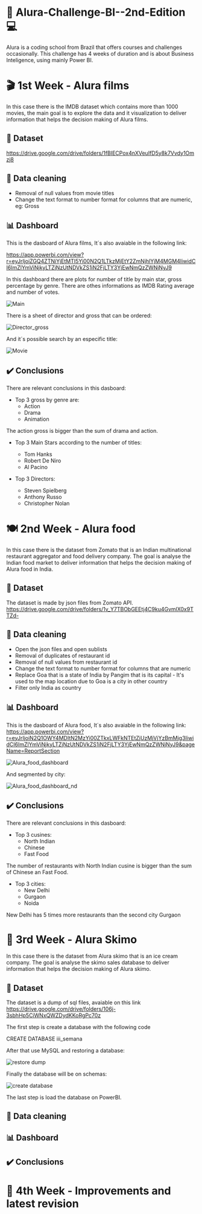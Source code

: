 #  :rocket: Alura-Challenge-BI--2nd-Edition :computer:
Alura is a coding school from Brazil that offers courses and challenges occasionally. This challenge has 4 weeks of duration and is about Business Inteligence, using mainly Power BI.

# :clapper:	1st Week - Alura films
In this case there is the IMDB dataset which contains more than 1000 movies, the main goal is to explore the data and it visualization to deliver information that helps the decision making of Alura films.

##  :link: Dataset
https://drive.google.com/drive/folders/1fBIECPox4nXVeuIfD5y8k7Vvdy1Omzj8

## :broom:	 Data cleaning
- Removal of null values from movie titles
- Change the text format to number format for columns that are numeric, eg: Gross

## :bar_chart: Dashboard

This is the dasboard of Alura films, It´s also avaiable in the following link:

 https://app.powerbi.com/view?r=eyJrIjoiZGQ4ZTNiYjEtMTI5Yi00N2Q1LTkzMjEtY2ZmNjhlYjM4MGM4IiwidCI6ImZlYmViNjkyLTZjNzUtNDVkZS1iN2FjLTY3YjEwNmQzZWNjNyJ9

In this dashboard there are plots for number of title by main star, gross percentage by genre. There are othes informations as IMDB Rating average and number of votes.

![Main](https://user-images.githubusercontent.com/82055743/155108542-787005c1-4885-4741-a7cd-5e87e759af39.png)

There is a sheet of director and gross that can be ordered:

![Director_gross](https://user-images.githubusercontent.com/82055743/155115413-9118453f-5420-4cd1-a129-3d2796421b2e.png)

And it´s possible search by an especific title:

![Movie](https://user-images.githubusercontent.com/82055743/155115469-72f465d9-be42-469a-993c-72f04f6e8c5d.png)

## :heavy_check_mark:	Conclusions
There are relevant conclusions in this dasboard:
- Top 3 gross by genre are:
  - Action
  - Drama
  - Animation
  
The action gross is bigger than the sum of drama and action.

- Top 3 Main Stars according to the number of titles:
  - Tom Hanks
  - Robert De Niro
  - Al Pacino
  
- Top 3 Directors:
  - Steven Spielberg
  - Anthony Russo
  - Christopher Nolan

# :plate_with_cutlery:	2nd Week - Alura food
In this case there is the dataset from Zomato that is an Indian multinational restaurant aggregator and food delivery company. The goal is analyse the Indian food market to deliver information that helps the decision making of Alura food in India.

## :link: Dataset
The dataset is made by json files from Zomato API. 
https://drive.google.com/drive/folders/1v_Y7TBObGEEtj4C9ku4GvmlX0x9TTZd-

## :broom: Data cleaning
- Open the json files and open sublists
- Removal of duplicates of restaurant id
- Removal of null values from restaurant id
- Change the text format to number format for columns that are numeric
- Replace Goa that is a state of India by Pangim that is its capital - It's used to the map location due to Goa is a city in other country
- Filter only India as country

## :bar_chart: Dashboard

This is the dasboard of Alura food, It´s also avaiable in the following link:
https://app.powerbi.com/view?r=eyJrIjoiN2Q1OWY4MDItN2MzYi00ZTkxLWFkNTEtZjUzMjVjYzBmMjg3IiwidCI6ImZlYmViNjkyLTZjNzUtNDVkZS1iN2FjLTY3YjEwNmQzZWNjNyJ9&pageName=ReportSection

![Alura_food_dashboard](https://user-images.githubusercontent.com/82055743/155982872-b57014cb-86ba-41c1-a8b1-19ed781635a4.png)

And segmented by city:

![Alura_food_dashboard_nd](https://user-images.githubusercontent.com/82055743/155985227-4249926f-9be3-49a6-a5ea-54cafea1addb.png)

## :heavy_check_mark: Conclusions
There are relevant conclusions in this dasboard:
- Top 3 cusines:
  - North Indian
  - Chinese
  - Fast Food
  
The number of restaurants with North Indian cusine is bigger than the sum of Chinese an Fast Food.

- Top 3 cities:
  - New Delhi
  - Gurgaon
  - Noida
  
New Delhi has 5 times more restaurants than the second city Gurgaon  

#  :icecream:	3rd Week - Alura Skimo
In this case there is the dataset from Alura skimo that is an ice cream company. The goal is analyse the skimo sales database to deliver information that helps the decision making of Alura skimo.

## :link: Dataset
The dataset is a dump of sql files, avaiable on this link 
https://drive.google.com/drive/folders/106j-3sbhHp5CiWNxQWZDydKKoRgPc70z

The first step is create a database with the following code

CREATE DATABASE iii_semana

After that use MySQL and restoring a database:

![restore dump](https://user-images.githubusercontent.com/82055743/157261712-4dc693e1-b2a6-4b96-bd34-11e999936806.png)

Finally the database will be on schemas:

![create database](https://user-images.githubusercontent.com/82055743/157262273-2caaa13d-7d16-424d-bfe4-7dc78deffa53.png)

The last step is load the database on PowerBI.

## :broom: Data cleaning

## :bar_chart: Dashboard

## :heavy_check_mark: Conclusions

# 📌 4th Week - Improvements and latest revision


